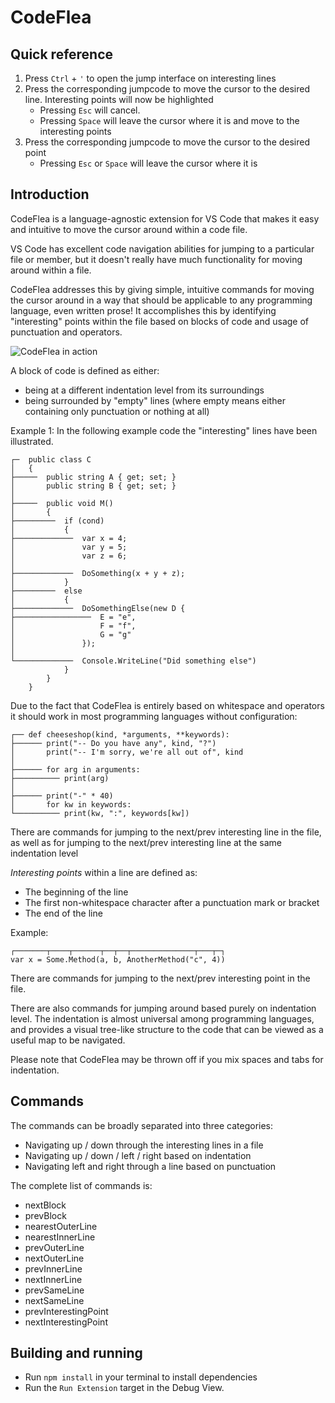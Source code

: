 # CodeFlea

## Quick reference

1. Press `Ctrl` + `'` to open the jump interface on interesting lines
1. Press the corresponding jumpcode to move the cursor to the desired line. Interesting points will now be highlighted
   - Pressing `Esc` will cancel.
   - Pressing `Space` will leave the cursor where it is and move to the interesting points
1. Press the corresponding jumpcode to move the cursor to the desired point
   - Pressing `Esc` or `Space` will leave the cursor where it is

## Introduction

CodeFlea is a language-agnostic extension for VS Code that makes it easy and intuitive to move the cursor around within a code file.

VS Code has excellent code navigation abilities for jumping to a particular file or member, but it doesn't really have much functionality for moving around within a file.

CodeFlea addresses this by giving simple, intuitive commands for moving the cursor around in a way that should be applicable to any programming language, even written prose! It accomplishes this by identifying "interesting" points within the file based on blocks of code and usage of punctuation and operators.

![CodeFlea in action](https://raw.githubusercontent.com/Richiban/CodeFlea/main/docs/jump-interface.gif)

A block of code is defined as either:

- being at a different indentation level from its surroundings
- being surrounded by "empty" lines (where empty means either containing only punctuation or nothing at all)

Example 1: In the following example code the "interesting" lines have been illustrated.

    ┌─  public class C
    │   {
    ├─────  public string A { get; set; }
    │       public string B { get; set; }
    │
    ├─────  public void M()
    │       {
    ├─────────  if (cond)
    │           {
    ├─────────────  var x = 4;
    │               var y = 5;
    │               var z = 6;
    │
    ├─────────────  DoSomething(x + y + z);
    │           }
    ├─────────  else
    │           {
    ├─────────────  DoSomethingElse(new D {
    ├─────────────────  E = "e",
    │                   F = "f",
    │                   G = "g"
    │               });
    │
    └─────────────  Console.WriteLine("Did something else")
                }
            }
        }

Due to the fact that CodeFlea is entirely based on whitespace and operators it should work in most programming languages without configuration:

    ┌── def cheeseshop(kind, *arguments, **keywords):
    ├────── print("-- Do you have any", kind, "?")
    │       print("-- I'm sorry, we're all out of", kind
    │
    ├────── for arg in arguments:
    ├────────── print(arg)
    │
    ├────── print("-" * 40)
    │       for kw in keywords:
    └────────── print(kw, ":", keywords[kw])

There are commands for jumping to the next/prev interesting line in the file, as well as for jumping to the next/prev interesting line at the same indentation level

_Interesting points_ within a line are defined as:

- The beginning of the line
- The first non-whitespace character after a punctuation mark or bracket
- The end of the line

Example:

```
┌───────┬────┬──────┬──┬──┬──────────────┬───┬─┐
var x = Some.Method(a, b, AnotherMethod("c", 4))
```

There are commands for jumping to the next/prev interesting point in the file.

There are also commands for jumping around based purely on indentation level. The indentation is almost universal among programming languages, and provides a visual tree-like structure to the code that can be viewed as a useful map to be navigated.

Please note that CodeFlea may be thrown off if you mix spaces and tabs for indentation.

## Commands

The commands can be broadly separated into three categories:

- Navigating up / down through the interesting lines in a file
- Navigating up / down / left / right based on indentation
- Navigating left and right through a line based on punctuation

The complete list of commands is:

- nextBlock
- prevBlock
- nearestOuterLine
- nearestInnerLine
- prevOuterLine
- nextOuterLine
- prevInnerLine
- nextInnerLine
- prevSameLine
- nextSameLine
- prevInterestingPoint
- nextInterestingPoint

## Building and running

- Run `npm install` in your terminal to install dependencies
- Run the `Run Extension` target in the Debug View.
